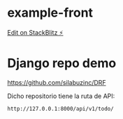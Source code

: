 # example-front

[Edit on StackBlitz ⚡️](https://stackblitz.com/edit/js-hv7rsc)

# Django repo demo

https://github.com/silabuzinc/DRF

Dicho repositorio tiene la ruta de API:

```bash
http://127.0.0.1:8000/api/v1/todo/
```